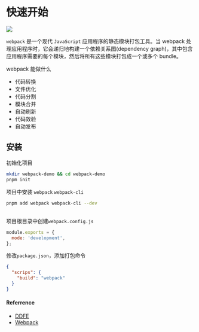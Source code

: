 # 快速开始

![](https://cy-picgo.oss-cn-hangzhou.aliyuncs.com/webpack.png)

`webpack` 是一个现代 `JavaScript` 应用程序的静态模块打包工具。当 webpack 处理应用程序时，它会递归地构建一个依赖关系图(dependency graph)，其中包含应用程序需要的每个模块，然后将所有这些模块打包成一个或多个 bundle。

webpack 能做什么

- 代码转换
- 文件优化
- 代码分割
- 模块合并
- 自动刷新
- 代码效验
- 自动发布

## 安装

初始化项目

```bash
mkdir webpack-demo && cd webpack-demo
pnpm init
```

项目中安装 `webpack` `webpack-cli`

```bash
pnpm add webpack webpack-cli --dev

```

##

项目根目录中创建`webpack.config.js`

```js
module.exports = {
  mode: 'development',
};
```

修改`package.json`，添加打包命令

```json
{
  "scrips": {
    "build": "webpack"
  }
}
```

#### Referrence

- [DDFE](https://github.com/DDFE/DDFE-blog)
- [Webpack](https://webpack.docschina.org/guides/code-splitting/)
